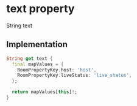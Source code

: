 


# text property









String text
  







## Implementation

```dart
String get text {
  final mapValues = {
    RoomPropertyKey.host: 'host',
    RoomPropertyKey.liveStatus: 'live_status',
  };

  return mapValues[this]!;
}
```








